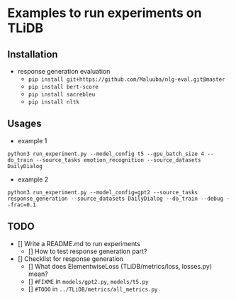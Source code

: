 # Examples to run experiments on TLiDB

## Installation
* response generation evaluation
    * `pip install git+https://github.com/Maluuba/nlg-eval.git@master`
    * `pip install bert-score`
    * `pip install sacrebleu`
    * `pip install nltk`

## Usages

* example 1
```
python3 run_experiment.py --model_config t5 --gpu_batch_size 4 --do_train --source_tasks emotion_recognition --source_datasets DailyDialog
```

* example 2
```
python3 run_experiment.py --model_config=gpt2 --source_tasks response_generation --source_datasets DailyDialog --do_train --debug --frac=0.1
```

## TODO
- [] Write a README.md to run experiments
    - [] How to test response generation part?
- [] Checklist for response generation
    - [] What does ElementwiseLoss (TLiDB/metrics/loss, losses.py) mean?
    - [] `#FIXME` in `models/gpt2.py`, `models/t5.py`
    - [] `#TODO` in `../TLiDB/metrics/all_metrics.py`
